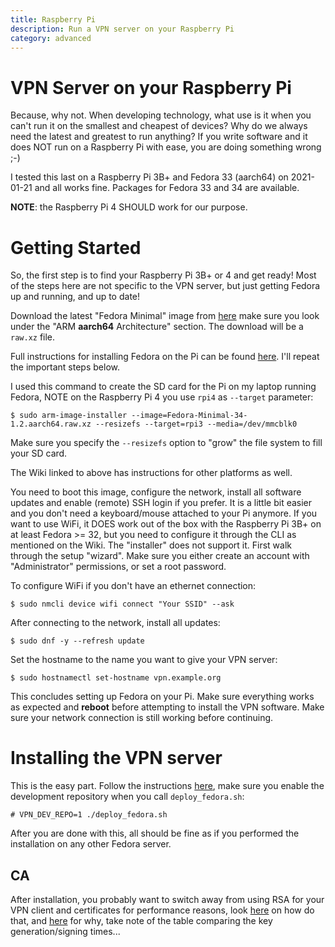 ```yaml
---
title: Raspberry Pi
description: Run a VPN server on your Raspberry Pi
category: advanced
---
```


# VPN Server on your Raspberry Pi

Because, why not. When developing technology, what use is it when you can't 
run it on the smallest and cheapest of devices? Why do we always need the 
latest and greatest to run anything? If you write software and it does NOT 
run on a Raspberry Pi with ease, you are doing something wrong ;-)

I tested this last on a Raspberry Pi 3B+ and Fedora 33 (aarch64) on 2021-01-21 
and all works fine. Packages for Fedora 33 and 34 are available.

**NOTE**: the Raspberry Pi 4 SHOULD work for our purpose.

# Getting Started

So, the first step is to find your Raspberry Pi 3B+ or 4 and get ready! Most of 
the steps here are not specific to the VPN server, but just getting Fedora up 
and running, and up to date! 

Download the latest "Fedora Minimal" image from 
[here](https://alt.fedoraproject.org/alt/) make sure you look under the 
"ARM **aarch64** Architecture" section. The download will be a `raw.xz` file.

Full instructions for installing Fedora on the Pi can be found 
[here](https://fedoraproject.org/wiki/Architectures/ARM/Raspberry_Pi). I'll 
repeat the important steps below.

I used this command to create the SD card for the Pi on my laptop running 
Fedora, NOTE on the Raspberry Pi 4 you use `rpi4` as `--target` parameter:

    $ sudo arm-image-installer --image=Fedora-Minimal-34-1.2.aarch64.raw.xz --resizefs --target=rpi3 --media=/dev/mmcblk0

Make sure you specify the `--resizefs` option to "grow" the file system to fill
your SD card.

The Wiki linked to above has instructions for other platforms as well.

You need to boot this image, configure the network, install all software 
updates and enable (remote) SSH login if you prefer. It is a little bit easier 
and you don't need a keyboard/mouse attached to your Pi anymore. If you want to 
use WiFi, it DOES work out of the box with the Raspberry Pi 3B+ on at least 
Fedora >= 32, but you need to configure it through the CLI as mentioned on the 
Wiki. The "installer" does not support it. First walk through the setup 
"wizard". Make sure you either create an account with "Administrator" 
permissions, or set a root password.

To configure WiFi if you don't have an ethernet connection:

    $ sudo nmcli device wifi connect "Your SSID" --ask

After connecting to the network, install all updates:
    
    $ sudo dnf -y --refresh update

Set the hostname to the name you want to give your VPN server:

    $ sudo hostnamectl set-hostname vpn.example.org

This concludes setting up Fedora on your Pi. Make sure everything works as 
expected and **reboot** before attempting to install the VPN software. Make 
sure your network connection is still working before continuing.

# Installing the VPN server

This is the easy part. Follow the instructions [here](DEPLOY_FEDORA.md), make
sure you enable the development repository when you call `deploy_fedora.sh`:

    # VPN_DEV_REPO=1 ./deploy_fedora.sh

After you are done with this, all should be fine as if you performed the 
installation on any other Fedora server.

## CA 

After installation, you probably want to switch away from using RSA for your 
VPN client and certificates for performance reasons, look 
[here](SECURITY.md#ca) on how do that, and 
[here](https://www.tuxed.net/fkooman/blog/openvpn_modern_crypto_part_ii.html) 
for why, take note of the table comparing the key generation/signing times...
